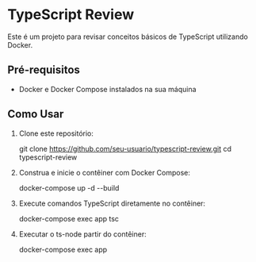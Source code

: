 # TypeScript Review

Este é um projeto para revisar conceitos básicos de TypeScript utilizando Docker.

## Pré-requisitos

- Docker e Docker Compose instalados na sua máquina

## Como Usar

1. Clone este repositório:

   git clone https://github.com/seu-usuario/typescript-review.git
   cd typescript-review

2. Construa e inicie o contêiner com Docker Compose:

   docker-compose up -d --build

3. Execute comandos TypeScript diretamente no contêiner:
   
   docker-compose exec app tsc

4. Executar o ts-node partir do contêiner:
   
   docker-compose exec app <caminho-do-arquivo-typescrit>


